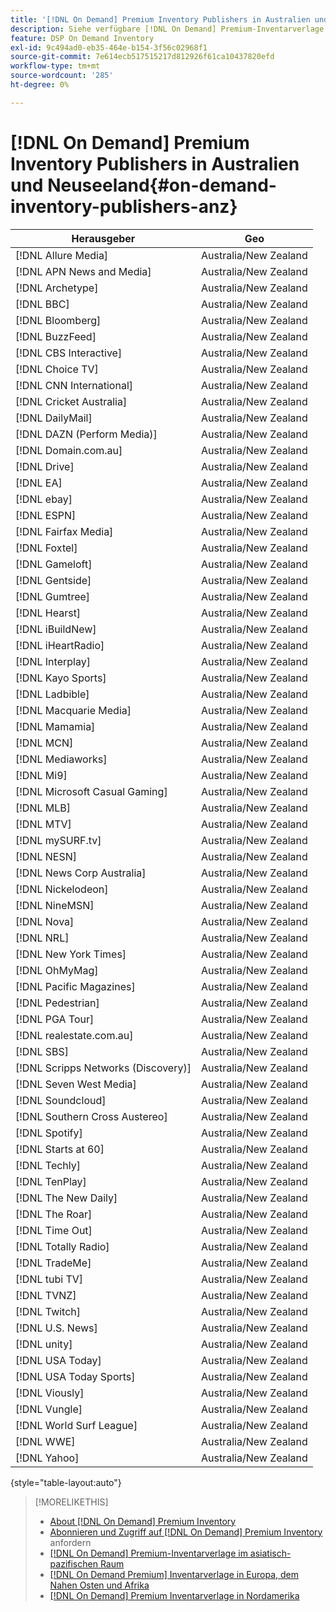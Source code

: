 ```yaml
---
title: '[!DNL On Demand] Premium Inventory Publishers in Australien und Neuseeland'
description: Siehe verfügbare [!DNL On Demand] Premium-Inventarverlage in Australien und Neuseeland.
feature: DSP On Demand Inventory
exl-id: 9c494ad0-eb35-464e-b154-3f56c02968f1
source-git-commit: 7e614ecb517515217d812926f61ca10437820efd
workflow-type: tm+mt
source-wordcount: '285'
ht-degree: 0%

---
```


# [!DNL On Demand] Premium Inventory Publishers in Australien und Neuseeland{#on-demand-inventory-publishers-anz}

<!-- get from Amanda Cabrera <acabrera@adobe.com> -->

| Herausgeber | Geo |
|------------------------------|--------------|
| [!DNL Allure Media] | Australia/New Zealand |
| [!DNL APN News and Media] | Australia/New Zealand |
| [!DNL Archetype] | Australia/New Zealand |
| [!DNL BBC] | Australia/New Zealand |
| [!DNL Bloomberg] | Australia/New Zealand |
| [!DNL BuzzFeed] | Australia/New Zealand |
| [!DNL CBS Interactive] | Australia/New Zealand |
| [!DNL Choice TV] | Australia/New Zealand |
| [!DNL CNN International] | Australia/New Zealand |
| [!DNL Cricket Australia] | Australia/New Zealand |
| [!DNL DailyMail] | Australia/New Zealand |
| [!DNL DAZN (Perform Media)] | Australia/New Zealand |
| [!DNL Domain.com.au] | Australia/New Zealand |
| [!DNL Drive] | Australia/New Zealand |
| [!DNL EA] | Australia/New Zealand |
| [!DNL ebay] | Australia/New Zealand |
| [!DNL ESPN] | Australia/New Zealand |
| [!DNL Fairfax Media] | Australia/New Zealand |
| [!DNL Foxtel] | Australia/New Zealand |
| [!DNL Gameloft] | Australia/New Zealand |
| [!DNL Gentside] | Australia/New Zealand |
| [!DNL Gumtree] | Australia/New Zealand |
| [!DNL Hearst] | Australia/New Zealand |
| [!DNL iBuildNew] | Australia/New Zealand |
| [!DNL iHeartRadio] | Australia/New Zealand |
| [!DNL Interplay] | Australia/New Zealand |
| [!DNL Kayo Sports] | Australia/New Zealand |
| [!DNL Ladbible] | Australia/New Zealand |
| [!DNL Macquarie Media] | Australia/New Zealand |
| [!DNL Mamamia] | Australia/New Zealand |
| [!DNL MCN] | Australia/New Zealand |
| [!DNL Mediaworks] | Australia/New Zealand |
| [!DNL Mi9] | Australia/New Zealand |
| [!DNL Microsoft Casual Gaming] | Australia/New Zealand |
| [!DNL MLB] | Australia/New Zealand |
| [!DNL MTV] | Australia/New Zealand |
| [!DNL mySURF.tv] | Australia/New Zealand |
| [!DNL NESN] | Australia/New Zealand |
| [!DNL News Corp Australia] | Australia/New Zealand |
| [!DNL Nickelodeon] | Australia/New Zealand |
| [!DNL NineMSN] | Australia/New Zealand |
| [!DNL Nova] | Australia/New Zealand |
| [!DNL NRL] | Australia/New Zealand |
| [!DNL New York Times] | Australia/New Zealand |
| [!DNL OhMyMag] | Australia/New Zealand |
| [!DNL Pacific Magazines] | Australia/New Zealand |
| [!DNL Pedestrian] | Australia/New Zealand |
| [!DNL PGA Tour] | Australia/New Zealand |
| [!DNL realestate.com.au] | Australia/New Zealand |
| [!DNL SBS] | Australia/New Zealand |
| [!DNL Scripps Networks (Discovery)] | Australia/New Zealand |
| [!DNL Seven West Media] | Australia/New Zealand |
| [!DNL Soundcloud] | Australia/New Zealand |
| [!DNL Southern Cross Austereo] | Australia/New Zealand |
| [!DNL Spotify] | Australia/New Zealand |
| [!DNL Starts at 60] | Australia/New Zealand |
| [!DNL Techly] | Australia/New Zealand |
| [!DNL TenPlay] | Australia/New Zealand |
| [!DNL The New Daily] | Australia/New Zealand |
| [!DNL The Roar] | Australia/New Zealand |
| [!DNL Time Out] | Australia/New Zealand |
| [!DNL Totally Radio] | Australia/New Zealand |
| [!DNL TradeMe] | Australia/New Zealand |
| [!DNL tubi TV] | Australia/New Zealand |
| [!DNL TVNZ] | Australia/New Zealand |
| [!DNL Twitch] | Australia/New Zealand |
| [!DNL U.S. News] | Australia/New Zealand |
| [!DNL unity] | Australia/New Zealand |
| [!DNL USA Today] | Australia/New Zealand |
| [!DNL USA Today Sports] | Australia/New Zealand |
| [!DNL Viously] | Australia/New Zealand |
| [!DNL Vungle] | Australia/New Zealand |
| [!DNL World Surf League] | Australia/New Zealand |
| [!DNL WWE] | Australia/New Zealand |
| [!DNL Yahoo] | Australia/New Zealand |

{style="table-layout:auto"}

>[!MORELIKETHIS]
>
>* [About [!DNL On Demand] Premium Inventory](on-demand-inventory-about.md)
>* [Abonnieren und Zugriff auf [!DNL On Demand] Premium Inventory](on-demand-inventory-subscribe.md) anfordern
>* [[!DNL On Demand] Premium-Inventarverlage im asiatisch-pazifischen Raum](on-demand-inventory-publishers-apac.md)
>* [[!DNL On Demand Premium] Inventarverlage in Europa, dem Nahen Osten und Afrika](on-demand-inventory-publishers-emea.md)
>* [[!DNL On Demand] Premium Inventarverlage in Nordamerika](on-demand-inventory-publishers-na.md)
